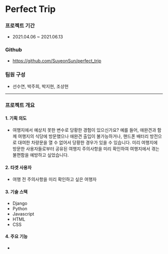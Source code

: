# Perfect Trip

### 프로젝트 기간
* 2021.04.06 ~ 2021.06.13

### Github
* https://github.com/SuyeonSun/perfect_trip

### 팀원 구성
* 선수연, 박주희, 박지현, 조상현

---

### 프로젝트 개요

#### 1. 기획 의도
* 여행지에서 예상치 못한 변수로 당황한 경험이 있으신가요? 예를 들어, 애완견과 함께 여행지의 식당에 방문했으나 애완견 출입이 불가능하거나, 핸드폰 배터리 방전으로 대여한 차량문을 열 수 없어서 당황한 경우가 있을 수 있습니다.
      미리 여행지에 방문한 사용자들로부터 공유된 여행지 주의사항을 미리 확인하여 여행지에서 겪는 불편함을 예방하고 싶었습니다.

#### 2. 타겟 사용자
* 여행 전 주의사항을 미리 확인하고 싶은 여행자

#### 3. 기술 스택
* Django
* Python
* Javascript
* HTML
* CSS

#### 4. 주요 기능
* 
